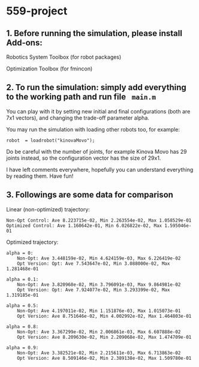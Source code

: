 # 559-project

## 1. Before running the simulation, please install Add-ons:

Robotics System Toolbox (for robot packages)

Optimization Toolbox (for fmincon)
	
	
## 2. To run the simulation: simply add everything to the working path and run file  ``` main.m``` 

You can play with it by setting new initial and final configurations (both are 7x1 vectors), and changing the trade-off parameter alpha.

You may run the simulation with loading other robots too, for example:

 ``` robot  = loadrobot("kinovaMovo"); ``` 
	
Do be careful with the number of joints, for example Kinova Movo has 29 joints instead, so the configuration vector has the size of 29x1.

I have left comments everywhere, hopefully you can understand everything by reading them. Have fun!
	


## 3. Followings are some data for comparison

Linear (non-optimized) trajectory:

    Non-Opt Control: Ave 8.223715e-02, Min 2.263554e-02, Max 1.058529e-01
    Optimized Control: Ave 1.160642e-01, Min 6.026822e-02, Max 1.595046e-01



Optimized trajectory:

    alpha = 0:
        Non-Opt: Ave 3.448159e-02, Min 4.624159e-03, Max 6.226419e-02
        Opt Version: Opt: Ave 7.543647e-02, Min 3.088000e-02, Max 1.281468e-01
	
    alpha = 0.1:
        Non-Opt: Ave 3.820968e-02, Min 3.796091e-03, Max 9.864981e-02 
        Opt Version: Opt: Ave 7.924077e-02, Min 3.293399e-02, Max 1.319185e-01

    alpha = 0.5:
        Non-Opt: Ave 4.197011e-02, Min 1.151876e-03, Max 1.015073e-01
        Opt Version: Ave 8.751646e-02, Min 4.002992e-02, Max 1.464803e-01

    alpha = 0.8:
        Non-Opt: Ave 3.367299e-02, Min 2.006861e-03, Max 6.607888e-02
        Opt Version: Ave 8.209630e-02, Min 2.209068e-02, Max 1.474709e-01

	alpha = 0.9:
        Non-Opt: Ave 3.382521e-02, Min 2.215611e-03, Max 6.713863e-02
        Opt Version: Ave 8.509146e-02, Min 2.389138e-02, Max 1.509780e-01  
